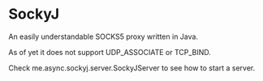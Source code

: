 # SockyJ
 An easily understandable SOCKS5 proxy written in Java.
 
As of yet it does not support UDP_ASSOCIATE or TCP_BIND.

Check me.async.sockyj.server.SockyJServer to see how to start a server.
